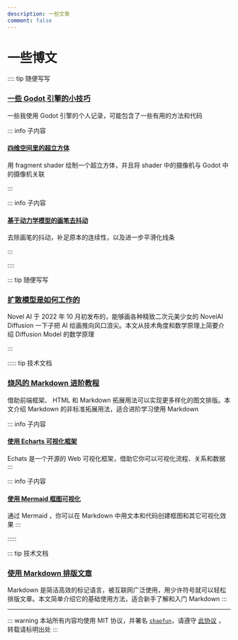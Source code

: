 ```yaml
---
description: 一些文章
comment: false
---
```


# 一些博文

:::: tip 随便写写
### [一些 Godot 引擎的小技巧](w/some-godot-tips.md)

一些我使用 Godot 引擎的个人记录，可能包含了一些有用的方法和代码

::: info 子内容

#### [四维空间里的超立方体](w/godot-cube-4d.md)

用 fragment shader 绘制一个超立方体，并且将 shader 中的摄像机与 Godot 中的摄像机关联

:::

::: info 子内容

#### [基于动力学模型的画笔去抖动](w/godot-smooth-brush.md)

去除画笔的抖动，补足原本的连续性，以及进一步平滑化线条

:::

::::

::: tip 随便写写
### [扩散模型是如何工作的](w/how-diffusion-models-work.md)

Novel AI 于 2022 年 10 月初发布的，能够画各种精致二次元美少女的 NovelAI Diffusion 一下子把 AI 绘画推向风口浪尖。本文从技术角度和数学原理上简要介绍 Diffusion Model 的数学原理

:::

::::: tip 技术文档
### [烧风的 Markdown 进阶教程](p/advanced-use-of-markdown.md)

借助前端框架、 HTML 和 Markdown 拓展用法可以实现更多样化的图文排版。本文介绍 Markdown 的非标准拓展用法，适合进阶学习使用 Markdown

::: info 子内容
#### [使用 Echarts 可视化框架](p/use-echarts-in-markdown.md)

Echats 是一个开源的 Web 可视化框架，借助它你可以可视化流程、关系和数据
:::

::: info 子内容
#### [使用 Mermaid 框图可视化](p/use-mermaid-in-markdwon.md)

通过 Mermaid ，你可以在 Markdown 中用文本和代码创建框图和其它可视化效果
:::

:::::

::: tip 技术文档
### [使用 Markdown 排版文章](p/how-to-use-markdown.md)

Markdown 是简洁高效的标记语言，被互联网广泛使用，用少许符号就可以轻松排版文章。本文简单介绍它的基础使用方法，适合新手了解和入门 Markdown
:::

---
::: warning
本站所有内容均使用 MIT 协议，并署名 [`shaofun`](//shao.fun)，请遵守 [此协议](/LICENSE.md) ，转载请标明出处
:::